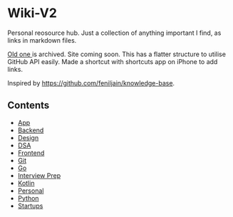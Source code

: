 # Wiki-V2
Personal reosource hub. Just a collection of anything important I find, as links in markdown files. 

[Old one ](https://github.com/BRO3886/wiki) is archived. Site coming soon. This has a flatter structure to utilise GitHub API easily. Made a shortcut with shortcuts app on iPhone to add links.

Inspired by https://github.com/feniljain/knowledge-base.

## Contents
* [App](App/README.md)
* [Backend](Backend/README.md)
* [Design](Design/README.md)
* [DSA](DSA/README.md)
* [Frontend](Frontend/README.md)
* [Git](Git/README.md)
* [Go](Go/README.md)
* [Interview Prep](Interview%20Prep/README.md)
* [Kotlin](Kotlin/README.md)
* [Personal](Personal/README.md)
* [Python](Python/README.md)
* [Startups](Startups/README.md)

